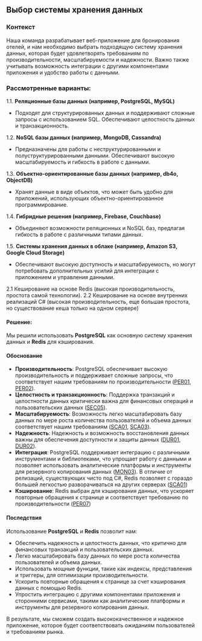 ## Выбор системы хранения данных

### Контекст
Наша команда разрабатывает веб-приложение для бронирования отелей, и нам необходимо выбрать подходящую систему хранения данных, которая будет удовлетворять требованиям по производительности, масштабируемости и надежности. Важно также учитывать возможность интеграции с другими компонентами приложения и удобство работы с данными.

### Рассмотренные варианты:

1.1. **Реляционные базы данных (например, PostgreSQL, MySQL)**
   - Подходят для структурированных данных и поддерживают сложные запросы с использованием SQL. Обеспечивают целостность данных и транзакционность.

1.2. **NoSQL базы данных (например, MongoDB, Cassandra)**
   - Предназначены для работы с неструктурированными и полуструктурированными данными. Обеспечивают высокую масштабируемость и гибкость в работе с данными.

1.3. **Объектно-ориентированные базы данных (например, db4o, ObjectDB)**
   - Хранят данные в виде объектов, что может быть удобно для приложений, использующих объектно-ориентированное программирование.

1.4. **Гибридные решения (например, Firebase, Couchbase)**
   - Объединяют возможности реляционных и NoSQL баз, предлагая гибкость в работе с различными типами данных.

1.5. **Системы хранения данных в облаке (например, Amazon S3, Google Cloud Storage)**
   - Обеспечивают высокую доступность и масштабируемость, но могут потребовать дополнительных усилий для интеграции с приложением и управления данными.

2.1 Кеширование на основе Redis (высокая производительность, простота самой технологии). 
2.2 Кеширование на основе внутренних реализаций C# (высокая производительность, еще большая простота, но существование кеша только на одном сервере)
   
#### Решение:
Мы решили использовать **PostgreSQL** как основную систему хранения данных и **Redis** для кэширования.

#### Обоснование

- **Производительность**: PostgreSQL обеспечивает высокую производительность и поддерживает сложные запросы, что соответствует нашим требованиям по производительности ([PER01](#PER01), [PER02](#PER02)).
- **Целостность и транзакционность**: Поддержка транзакций и целостности данных критически важна для финансовых операций и пользовательских данных ([SEC05](#SEC05)).
- **Масштабируемость**: Возможность легко масштабировать базу данных по мере роста количества пользователей и объема данных соответствует нашим требованиям ([SCA01](#SCA01), [SCA03](#SCA03)).
- **Надежность**: Надежность и возможность восстановления данных важны для обеспечения доступности и защиты данных ([DUR01](#DUR01), [DUR02](#DUR02)).
- **Интеграция**: PostgreSQL поддерживает интеграцию с различными инструментами и библиотеками, что упрощает работу с данными и позволяет использовать аналитические платформы и инструменты для резервного копирования данных ([MON03](#MON03)). В отличие от релизаций, существующих чисто под C#, Redis позволяет с гораздо большей легкостью разворачиваться на других серверах ([SCA01](https://github.com/GornikMaria/SoftwareDevelopmentTechnology/blob/main/1.%20%D0%98%D1%81%D1%85%D0%BE%D0%B4%D0%BD%D1%8B%D0%B5%20%D1%81%D0%B2%D0%B5%D0%B4%D0%B5%D0%BD%D0%B8%D1%8F/%D0%90%D1%80%D1%85%D0%B8%D1%82%D0%B5%D0%BA%D1%82%D1%83%D1%80%D0%BD%D1%8B%D0%B5%20%D1%84%D0%B0%D0%BA%D1%82%D0%BE%D1%80%D1%8B.md#:~:text=%D0%9C%D0%B0%D1%81%D1%88%D1%82%D0%B0%D0%B1%D0%B8%D1%80%D1%83%D0%B5%D0%BC%D0%BE%D1%81%D1%82%D1%8C%20%2D%20scalability-,SCA01,-%3A%20%D0%A1%D0%B8%D1%81%D1%82%D0%B5%D0%BC%D0%B0%20%D0%B4%D0%BE%D0%BB%D0%B6%D0%BD%D0%B0))
- **Кэширование**: Redis выбран для кэширования данных, что ускоряет повторные обращения к странице и соответствует требованию по производительности ([PER07](#PER07))

#### Последствия

Использование **PostgreSQL** и **Redis** позволит нам:
- Обеспечить надежность и целостность данных, что критично для финансовых транзакций и пользовательских данных.
- Легко масштабировать базу данных по мере роста количества пользователей и объема данных.
- Использовать мощные функции, такие как индексы, представления и триггеры, для оптимизации производительности.
- Ускорить повторные обращения к странице за счет кэширования данных с помощью Redis.
- Упростить интеграцию с другими компонентами приложения и сторонними сервисами, такими как аналитические платформы и инструменты для резервного копирования данных.

В результате, мы сможем создать высококачественное и надежное приложение, которое будет соответствовать ожиданиям пользователей и требованиям рынка.
